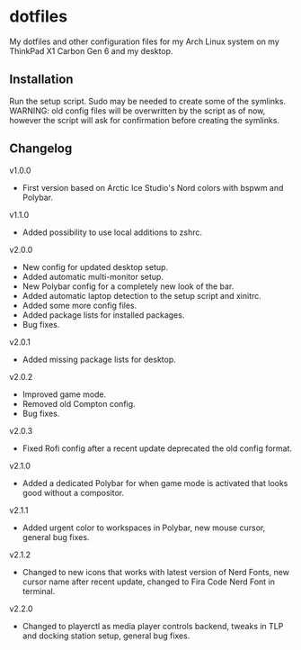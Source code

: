 # dotfiles
My dotfiles and other configuration files for my Arch Linux system on my ThinkPad X1 Carbon Gen 6 and my desktop.

## Installation
Run the setup script. Sudo may be needed to create some of the symlinks. WARNING: old config files will be overwritten by the script as of now, however the script will ask for confirmation before creating the symlinks.

## Changelog
v1.0.0
* First version based on Arctic Ice Studio's Nord colors with bspwm and Polybar.

v1.1.0
* Added possibility to use local additions to zshrc.

v2.0.0
* New config for updated desktop setup.
* Added automatic multi-monitor setup.
* New Polybar config for a completely new look of the bar.
* Added automatic laptop detection to the setup script and xinitrc.
* Added some more config files.
* Added package lists for installed packages.
* Bug fixes.

v2.0.1
* Added missing package lists for desktop.

v2.0.2
* Improved game mode.
* Removed old Compton config.
* Bug fixes.

v2.0.3
* Fixed Rofi config after a recent update deprecated the old config format.

v2.1.0
* Added a dedicated Polybar for when game mode is activated that looks good without a compositor.

v2.1.1
* Added urgent color to workspaces in Polybar, new mouse cursor, general bug fixes.

v2.1.2
* Changed to new icons that works with latest version of Nerd Fonts, new cursor name after recent update, changed to Fira Code Nerd Font in terminal.

v2.2.0
* Changed to playerctl as media player controls backend, tweaks in TLP and docking station setup, general bug fixes.
